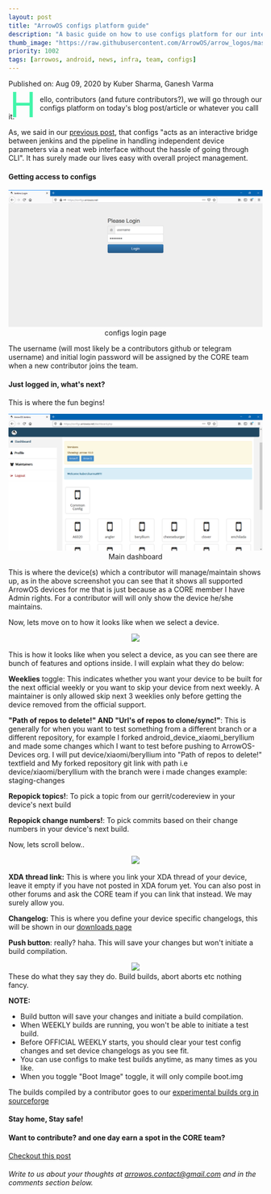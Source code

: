 ```yaml
---
layout: post
title: "ArrowOS configs platform guide"
description: "A basic guide on how to use configs platform for our internal contributors."
thumb_image: "https://raw.githubusercontent.com/ArrowOS/arrow_logos/master/ArrowLogo-sky-transparent.png"
priority: 1002
tags: [arrowos, android, news, infra, team, configs]
---
```


Published on: Aug 09, 2020 by Kuber Sharma, Ganesh Varma<br>

<style type="text/css" media="Screen">
 .Dropcap {
  color: #42f5aa;
  float: left;
  font-size: 69px;
  line-height: 30px;
  padding-top: 4px;
  padding-right: 8px;
  padding-left: 3px;
}
</style>

<span class="Dropcap">H</span>ello, contributors (and future contributors?), we will go through our configs platform on today's blog post/article or whatever you calll it.

As, we said in our [previous post](https://blog.arrowos.net/posts/infra-team-configs-briefing), that configs "acts as an interactive bridge between jenkins and the pipeline in handling independent device parameters via a neat web interface without the hassle of going through CLI". It has surely made our lives easy with overall project management.

#### Getting access to configs
<center><img src="https://raw.githubusercontent.com/ArrowOS/blog/arrow/_assets/images/configs-login.PNG">configs login page</center>

The username (will most likely be a contributors github or telegram username) and initial login password will be assigned by the CORE team when a new contributor joins the team.

#### Just logged in, what's next?

This is where the fun begins!

<center><img src="https://raw.githubusercontent.com/ArrowOS/blog/arrow/_assets/images/dashboard.PNG">Main dashboard</center>

This is where the device(s) which a contributor will manage/maintain shows up, as in the above screenshot you can see that it shows all supported ArrowOS devices for me that is just because as a CORE member I have Admin rights. For a contributor will will only show the device he/she maintains.

Now, lets move on to how it looks like when we select a device.

<center><img src="https://raw.githubusercontent.com/ArrowOS/blog/arrow/_assets/images/devices-d.PNG"></center>

This is how it looks like when you select a device, as you can see there are bunch of features and options inside. I will explain what they do below:

<b>Weeklies</b> toggle: This indicates whether you want your device to be built for the next official weekly or you want to skip your device from next weekly. A maintainer is only allowed skip next 3 weeklies only before getting the device removed from the official support.

<b>"Path of repos to delete!" AND "Url's of repos to clone/sync!"</b>: This is generally for when you want to test something from a different branch or a different repository, for example I forked android_device_xiaomi_beryllium and made some changes which I want to test before pushing to ArrowOS-Devices org.
I will put device/xiaomi/beryllium into "Path of repos to delete!" textfield and My forked repository git link with path i.e device/xiaomi/beryllium with the branch were i made changes example: staging-changes

<b>Repopick topics!</b>: To pick a topic from our gerrit/codereview in your device's next build

<b>Repopick change numbers!</b>: To pick commits based on their change numbers in your device's next build.

Now, lets scroll below..

<center><img src="https://raw.githubusercontent.com/ArrowOS/blog/arrow/_assets/images/devices-d2.PNG"></center>

<b>XDA thread link:</b> This is where you link your XDA thread of your device, leave it empty if you have not posted in XDA forum yet. You can also post in other forums and ask the CORE team if you can link that instead. We may surely allow you.

<b>Changelog:</b> This is where you define your device specific changelogs, this will be shown in our [downloads page](https://arrowos.net/download.php)

<b>Push button</b>: really? haha. This will save your changes but won't initiate a build compilation.

<center><img src="https://raw.githubusercontent.com/ArrowOS/blog/arrow/_assets/images/devices-d3.PNG"></center>
These do what they say they do. Build builds, abort aborts etc nothing fancy.

<b>NOTE:</b> <br>
* Build button will save your changes and initiate a build compilation.
* When WEEKLY builds are running, you won't be able to initiate a test build.
* Before OFFICIAL WEEKLY starts, you should clear your test config changes and set device changelogs as you see fit.
* You can use configs to make test builds anytime, as many times as you like.
* When you toggle "Boot Image" toggle, it will only compile boot.img

The builds compiled by a contributor goes to our [experimental builds org in sourceforge](https://sourceforge.net/projects/arrowos-experiments/)

#### Stay home, Stay safe!

#### Want to contribute? and one day earn a spot in the CORE team? <br>

[Checkout this post](https://blog.arrowos.net/posts/apply-for-maintainership)

###### Write to us about your thoughts at <arrowos.contact@gmail.com> and in the comments section below. <br>